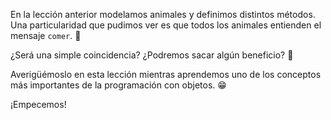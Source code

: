 En la lección anterior modelamos animales y definimos distintos métodos. Una particularidad que pudimos ver es que todos los animales entienden el mensaje `comer`. :eyes:

¿Será una simple coincidencia? ¿Podremos sacar algún beneficio? :thinking:

Averigüémoslo en esta lección mientras aprendemos uno de los conceptos más importantes de la programación con objetos. :grin:

¡Empecemos!
